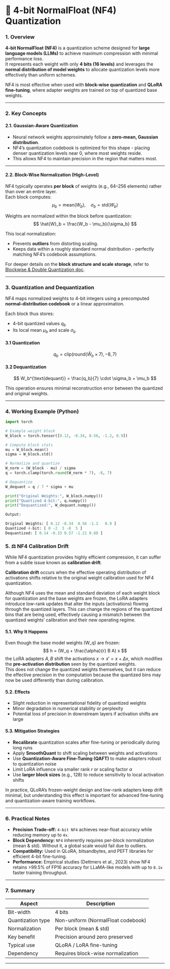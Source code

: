 # 📐 4-bit NormalFloat (NF4) Quantization

### 1. Overview

**4-bit NormalFloat (NF4)** is a quantization scheme designed for **large language models (LLMs)** to achieve maximum compression with minimal performance loss.  
It represents each weight with only **4 bits (16 levels)** and leverages the **normal distribution of model weights** to allocate quantization levels more effectively than uniform schemes.

NF4 is most effective when used with **block-wise quantization** and **QLoRA fine-tuning**, where adapter weights are trained on top of quantized base weights.

---

### 2. Key Concepts

#### 2.1. Gaussian-Aware Quantization
- Neural network weights approximately follow a **zero-mean, Gaussian distribution**.  
- NF4’s quantization codebook is optimized for this shape - placing denser quantization levels near 0, where most weights reside.  
- This allows NF4 to maintain precision in the region that matters most.

---

#### 2.2. Block-Wise Normalization (High-Level)
NF4 typically operates **per block** of weights (e.g., 64–256 elements) rather than over an entire layer.  
Each block computes:
$$
\mu_b = \text{mean}(W_b), \quad \sigma_b = \text{std}(W_b)
$$

Weights are normalized within the block before quantization:
$$
\hat{W}_b = \frac{W_b - \mu_b}{\sigma_b}
$$

This local normalization:

- Prevents **outliers** from distorting scaling.
- Keeps data within a roughly standard normal distribution - perfectly matching NF4’s codebook assumptions.  

For deeper details on the **block structure and scale storage**, refer to [Blockwise & Double Quantization doc](./blockwise_kbit_quantization.md).

---

### 3. Quantization and Dequantization

NF4 maps normalized weights to 4-bit integers using a precomputed **normal-distribution codebook** or a linear approximation.  

Each block thus stores:

- 4-bit quantized values $q_b$
- Its local mean $\mu_b$ and scale $\sigma_b$

#### 3.1 Quantization
$$
q_b = \text{clip}\big(\text{round}(\hat{W}_b \times 7), -8, 7\big)
$$

#### 3.2 Dequantization
$$
W_b^{\text{dequant}} = \frac{q_b}{7} \cdot \sigma_b + \mu_b
$$

This operation ensures minimal reconstruction error between the quantized and original weights.

---

### 4. Working Example (Python)

```python
import torch

# Example weight block
W_block = torch.tensor([0.12, -0.34, 0.56, -1.2, 0.9])

# Compute block stats
mu = W_block.mean()
sigma = W_block.std()

# Normalize and quantize
W_norm = (W_block - mu) / sigma
q = torch.clamp(torch.round(W_norm * 7), -8, 7)

# Dequantize
W_dequant = q / 7 * sigma + mu

print("Original Weights:", W_block.numpy())
print("Quantized 4-bit:", q.numpy())
print("Dequantized:", W_dequant.numpy())

```

```python
Output: 

Original Weights: [ 0.12 -0.34  0.56 -1.2   0.9 ]
Quantized 4-bit: [ 0 -2  3 -8  5 ]
Dequantized: [ 0.14 -0.33 0.57 -1.21 0.88 ]
```

### 5. ⚖️ NF4 Calibration Drift

While NF4 quantization provides highly efficient compression, it can suffer from a subtle issue known as **calibration drift**.

**Calibration drift** occurs when the effective operating distribution of activations shifts relative to the original weight calibration used for NF4 quantization. 

Although NF4 uses the mean and standard deviation of each weight block for quantization and the base weights are frozen, the LoRA adapters introduce low-rank updates that alter the inputs (activations) flowing through the quantized layers. This can change the regions of the quantized bins that are being used, effectively causing a mismatch between the quantized weights’ calibration and their new operating regime.

#### 5.1. Why It Happens
Even though the base model weights \(W_q\) are frozen:
$$
h = (W_q + \frac{\alpha}{r} B A) x
$$
the LoRA adapters $A, B$ shift the activations $x \to x' = x + \Delta x$, which modifies the **pre-activation distribution** seen by the quantized weights.  
This does not change the quantized weights themselves, but it can reduce the effective precision in the computation because the quantized bins may now be used differently than during calibration.

#### 5.2. Effects
- Slight reduction in representational fidelity of quantized weights  
- Minor degradation in numerical stability or perplexity  
- Potential loss of precision in downstream layers if activation shifts are large  

#### 5.3. Mitigation Strategies
- **Recalibrate** quantization scales after fine-tuning or periodically during long runs  
- Apply **SmoothQuant** to shift scaling between weights and activations  
- Use **Quantization-Aware Fine-Tuning (QAFT)** to make adapters robust to quantization noise  
- Limit LoRA influence via smaller rank $r$ or scaling factor $\alpha$
- Use **larger block sizes** (e.g., 128) to reduce sensitivity to local activation shifts  

In practice, QLoRA’s frozen-weight design and low-rank adapters keep drift minimal, but understanding this effect is important for advanced fine-tuning and quantization-aware training workflows.

---

### 6. Practical Notes
* **Precision Trade-off:** `4-bit NF4` achieves near-float accuracy while reducing memory up to `4x`.
* **Block Dependency:** `NF4` inherently requires per-block normalization (mean & std). Without it, a global scale would fail due to outliers.
* **Compatibility:** Used in QLoRA, bitsandbytes, and PEFT libraries for efficient 4-bit fine-tuning.
* **Performance:** Empirical studies (Dettmers et al., 2023) show NF4 retains >99.5% of FP16 accuracy for LLaMA-like models with up to `8.1x` faster training throughput.

---

### 7. Summary

| Aspect            | Description                        |
| ----------------- | ---------------------------------- |
| Bit-width         | 4 bits                             |
| Quantization type | Non-uniform (NormalFloat codebook) |
| Normalization     | Per block (mean & std)             |
| Key benefit       | Precision around zero preserved    |
| Typical use       | QLoRA / LoRA fine-tuning           |
| Dependency        | Requires block-wise normalization  |

---